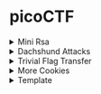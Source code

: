 # picoCTF

<details>
<summary> Mini Rsa </summary>

### Mini Rsa
- We know that e is small.
- So what we can do here is we can multiply n with integers and add c to the product like this n * i + c where i is (0,1,2,3,4....).
- Then what we can do is find the  eth root of the obatined value.
- We can then convert the eth root to hex value and see if the hex value of pico which is 7069636f is present in that if yes then we convert that to plain text.
#### Program Description
- The written [python program](./solution/mini_rsa.py) to find deciphered text.
- Functions nth_power and the nth_pow helps us to find the root. Both functions do the same thing but the nth_power takes less time as it calculates a better value for the lower limit.
- Both functions use binary search to find the root you can google it.
- To use [this](./solution/mini_rsa.py) solution just paste the value of your n, c and e value in the lower given variables and run it. 
- After runnig it please be patient it takes **Few Seconds to Print the result**.
- This solution worked for me but it might not for you because I might have made some mistake so sorry.
- flag: picoCTF{e_sh0u1d_b3_lArg3r_85d643d5}
</details>

<details>
<summary>Dachshund Attacks</summary>

### Dachshund Attacks
- To make this solution in used various resources.
- I read this wikipedia page about **[Wiener Attacks](https://en.wikipedia.org/wiki/Wiener%27s_attack)** which is the photo hint.
- To get a better understanding about how this works I saw this [video](https://www.youtube.com/watch?v=OpPrrndyYNU).
- After that I studied about what are continued fractions from this wikipedia page **[Continued Fractions](https://en.wikipedia.org/wiki/Continued_fraction#:~:text=In%20mathematics%2C%20a%20continued%20fraction,another%20reciprocal%2C%20and%20so%20on)**.
#### Program Description
- After doing the above I wrote this [python program](./solution/Dachshund_Attacks.py) to find the d values using the above [video](https://www.youtube.com/watch?v=OpPrrndyYNU&t=613s) method.
- I wrote my own solution because I was not able to use the other mentioned methods for weiner attacks on web. 
- The findConvergent methods takes in a array of all the continued fractions and gives the value of single convergent.
- The getContinuedFraction function takes a N and e value and empty array and then find all the continued fractions value and returns array with all the continued fractions.
- The getAllConvergent function loops throught the entire continued fraction array and finds all the convergents
- Then we use for loop to loop through all the value of convergents and find the k / d values.
- We ignore the values of d which are even or don't give us a whole value of the fiN = (ed -1) / k
- And the we use the quadratic equation to find the p and q values as mentioned in the [video](https://www.youtube.com/watch?v=OpPrrndyYNU&t=298s).
- To get this working paste your n, c, e value in the variables from the webshell on picoCTF website and then run it.
- This worked for me and it might not work for you because there might be some mistake i made in this so sorry.
- flag: picoCTF{proving_wiener_3899149}
</details>

<details>
<summary>Trivial Flag Transfer</summary>

### Trivial Flag Transfer
- To solve this I googled how to open the pcapng file using wire shark.
- Use wire shark to open the pcapng file and then (used internet help her ) use file > export > object > tftp to get the files.
- Save all the 6 files.
- First file is instruction txt had ceser_cipher with key 13 so did that with this [python program](./solution/trivial_Flag_transfer.py).
- Got this after pasting the contents of the instructions file TFTPDOESNTENCRYPTOURTRAFFICSOWEMUSTDISGUISEOURFLAGTRANSFER.FIGUREOUTAWAYTOHIDETHEFLAGANDIWILLCHECKBACKFORTHEPLAN
- The above decipherd text read as TFTP DOESNT ENCRYPT OUR TRAFFIC SO WE MUST DISGUISE OUR FLAG TRANSFER. FIGURE OUT A WAY TO HIDE THE FLAG AND I WILL CHECK BACK FOR THE PLAN.
- Then I opened the plan file in the notepad found some text just again ran the ceaser cipher on it. 13 was the key.
- Got this IUSEDTHEPROGRAMANDHIDITWITH-DUEDILIGENCE.CHECKOUTTHEPHOTOS
- Which reads as I USED THE PROGRAM AND HID IT WITH - DUE DILIGENCE. CHECKOUT THE PHOTOS
- Opened archive of program.deb using 7 zip the saw a lot of steghid and a readme on it.
- Googled it to find it is a program to hide date in files.
- Installed steghide on wsl using sudo apt-get install steghide.
- Used the command steghide --extract -sf picture3.bmp  given in the readme in archive. 
- Then got error. Googled to find that we need to use a parapharase. With further googling found that paraphrase is  DUEDILIGENCE.
- Got paraphrase hint from a ctf write up.
- Got flag.txt.
- flag: picoCTF{h1dd3n_1n_pLa1n_51GHT_18375919}
</details>

<details>
<summary>More Cookies</summary>

### More Cookies
- Looking at the title which is cookies opened the developer tools > applications > cookies 
- Saw a long text thing in value which looked like base64. Tried converting it ascii. It was all gibberish.
- Ran Ceaser Cipher([here](./solution/trivial_Flag_transfer.py)) on it nothing happened just gibberish.
- Looked up the first hint which is **[Homomorphic encryption](https://en.wikipedia.org/wiki/Homomorphic_encryption)**.
- This encryption is such that we can do operations on the encrypted form of data. The result of the operation is also encrypted. When this result is decrypted it is same as if the operation is performed on the decrypted original data.
- Googled 'Homomorphic encryption + cookies' found a ctf writeup which mentioned that there are words which capital letters in the problem description Cookies, Be Client. It also mentioned about CBC bit flip.
- Googled what is CBC. Watched this example of CBC encryption [video](https://www.youtube.com/watch?v=_aZQFXnnoO4). Got the basic understanding of what we do in CBC.
- Watched one more [video](https://www.youtube.com/watch?v=Rk0NIQfEXBA). Understood that CBC is a mode of operation. Other modes of operation are EBC and Conter mode.
- Google CBC bit flip. Read this [article](https://bernardoamc.com/cbc-bitflipping-attack/#:~:text=Bitflipping%20Attack,in%20the%20next%20ciphertext%20block.) and [this](https://resources.infosecinstitute.com/topic/cbc-byte-flipping-attack-101-approach/). Both have examples describing what happens in bitflip attack but I did not understand either of them.
- Read [this](https://github.com/HHousen/PicoCTF-2021/tree/master/Web%20Exploitation/More%20Cookies) and got the understanding why we are trying to CBC bit flip attack. This writeup suggested to read this [article](https://crypto.stackexchange.com/questions/66085/bit-flipping-attack-on-cbc-mode/66086#66086) which explain in detail what happens in CBC bit flip attack.
- Then I copied the code and tried to make it run and understand what the code is doing.
- Watched this [video](https://www.youtube.com/watch?v=i9KiOjeE-VY) and followed his solution.
- The problem was that running for the 0th postion was taking a long time and also connection was timing out.
- So I increased the char_postion to 12 seeing that the solution is at 13 postion.
- flag: picoCTF{cO0ki3s_yum_82f39377}
</details>


<details>
<summary>Template</summary>

### Things to add
- content
</details>


